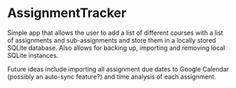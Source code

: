 # AssignmentTracker

Simple app that allows the user to add a list of different courses with a list of assignments and sub-assignments and store them in a locally stored SQLite database. Also allows for backing up, importing and removing local SQLite instances.

Future ideas include importing all assignment due dates to Google Calendar (possibly an auto-sync feature?) and time analysis of each assignment.